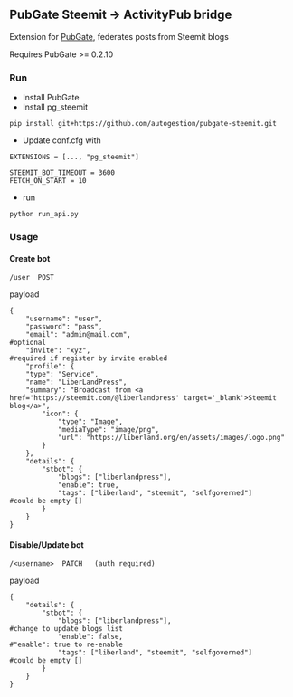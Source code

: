 ## PubGate Steemit -> ActivityPub bridge
Extension for [PubGate](https://github.com/autogestion/pubgate), federates posts from Steemit blogs 

Requires PubGate >= 0.2.10
### Run
 - Install PubGate
 - Install pg_steemit
 ```
 pip install git+https://github.com/autogestion/pubgate-steemit.git

```
 - Update conf.cfg with
```
EXTENSIONS = [..., "pg_steemit"]

STEEMIT_BOT_TIMEOUT = 3600
FETCH_ON_START = 10
```
 - run
```
python run_api.py

```


### Usage

#### Create bot
```
/user  POST
```
payload
```
{
    "username": "user",
    "password": "pass",
    "email": "admin@mail.com",                                          #optional
    "invite": "xyz",                                                    #required if register by invite enabled
    "profile": {
    "type": "Service",
    "name": "LiberLandPress",
    "summary": "Broadcast from <a href='https://steemit.com/@liberlandpress' target='_blank'>Steemit blog</a>",
        "icon": {
            "type": "Image",
            "mediaType": "image/png",
            "url": "https://liberland.org/en/assets/images/logo.png"
        }
    },
    "details": {
        "stbot": {
            "blogs": ["liberlandpress"],
            "enable": true,
            "tags": ["liberland", "steemit", "selfgoverned"]            #could be empty []
        }
    }
}
```


#### Disable/Update bot
```
/<username>  PATCH   (auth required)
```
payload
```
{
    "details": {
        "stbot": {
            "blogs": ["liberlandpress"],                                #change to update blogs list
            "enable": false,                                            #"enable": true to re-enable
            "tags": ["liberland", "steemit", "selfgoverned"]            #could be empty []
        }
    }
}
```
